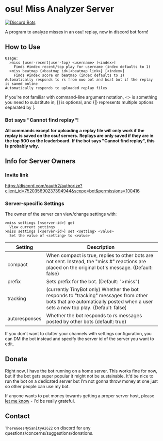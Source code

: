 # osu! Miss Analyzer Server

[![Discord Bots](https://top.gg/api/widget/752035690237394944.svg)](https://top.gg/bot/752035690237394944)


A program to analyze misses in an osu! replay, now in discord bot form!

## How to Use

```
Usage:
  >miss {user-recent|user-top} <username> [<index>]
    Finds #index recent/top play for username (index defaults to 1)
  >miss beatmap {<beatmap id>|<beatmap link>} [<index>]
    Finds #index score on beatmap (index defaults to 1)
Automatically responds to rs from owo bot and boat bot if the replay is saved online
Automatically responds to uploaded replay files
```

If you're not familiar with command-line argument notation, <> is something you need to substitute in, [] is optional, and {|} represents multiple options separated by |.

### Bot says "Cannot find replay"!
**All commands except for uploading a replay file will only work if the replay is saved on the osu! servers.**
**Replays are only saved if they are in the top 500 on the leaderboard.**
**If the bot says "Cannot find replay", this is probably why.**

## Info for Server Owners

### Invite link
https://discord.com/oauth2/authorize?client_id=752035690237394944&scope=bot&permissions=100416

### Server-specific Settings
The owner of the server can view/change settings with:
```
>miss settings [<server-id>] get
  View current settings
>miss settings [<server-id>] set <setting> <value>
  Set the value of <setting> to <value>
```
|Setting|Description|
|-|-|
|compact|When compact is true, replies to other bots are not sent. Instead, the "miss #" reactions are placed on the original bot's message. (Default: false)|
|prefix|Sets prefix for the bot. (Default: ">miss")|
|tracking|(currently TinyBot only) Whether the bot responds to "tracking" messages from other bots that are automatically posted when a user sets a new top play. (Default: false)|
|autoresponses|Whether the bot responds to rs messages posted by other bots (default: true)|

If you don't want to clutter your channels with settings configuration, you can DM the bot instead and specify the server id of the server you want to edit.

## Donate

Right now, I have the bot running on a home server. This works fine for now, but if the bot gets super popular it might not be sustainable.
It'd be nice to run the bot on a dedicated server but I'm not gonna throw money at one just so other people can use my bot.

If anyone wants to put money towards getting a proper server host, please [let me know](#contact) - I'd be really grateful.


## Contact

`ThereGoesMySanity#2622` on discord for any questions/concerns/suggestions/donations.
